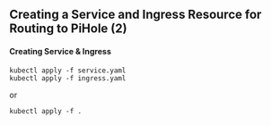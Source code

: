 ## Creating a Service and Ingress Resource for Routing to PiHole (2)

#### Creating Service & Ingress
```
kubectl apply -f service.yaml
kubectl apply -f ingress.yaml
```
or
```
kubectl apply -f .
```
